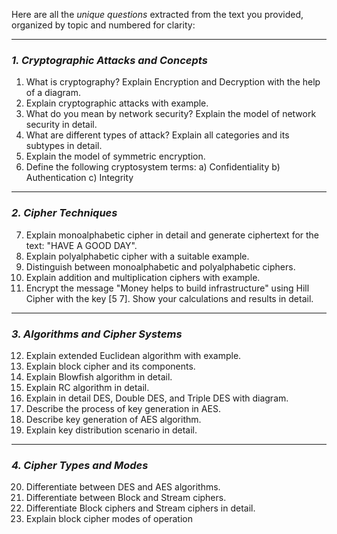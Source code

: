 Here are all the *unique questions* extracted from the text you provided, organized by topic and numbered for clarity:

---

### *1. Cryptographic Attacks and Concepts*

1. What is cryptography? Explain Encryption and Decryption with the help of a diagram.
2. Explain cryptographic attacks with example.
3. What do you mean by network security? Explain the model of network security in detail.
4. What are different types of attack? Explain all categories and its subtypes in detail.
5. Explain the model of symmetric encryption.
6. Define the following cryptosystem terms:
   a) Confidentiality
   b) Authentication
   c) Integrity

---

### *2. Cipher Techniques*

7. Explain monoalphabetic cipher in detail and generate ciphertext for the text: "HAVE A GOOD DAY".
8. Explain polyalphabetic cipher with a suitable example.
9. Distinguish between monoalphabetic and polyalphabetic ciphers.
10. Explain addition and multiplication ciphers with example.
11. Encrypt the message "Money helps to build infrastructure" using Hill Cipher with the key \[5 7]. Show your calculations and results in detail.

---

### *3. Algorithms and Cipher Systems*

12. Explain extended Euclidean algorithm with example.
13. Explain block cipher and its components.
14. Explain Blowfish algorithm in detail.
15. Explain RC algorithm in detail.
16. Explain in detail DES, Double DES, and Triple DES with diagram.
17. Describe the process of key generation in AES.
18. Describe key generation of AES algorithm.
19. Explain key distribution scenario in detail.

---

### *4. Cipher Types and Modes*

20. Differentiate between DES and AES algorithms.
21. Differentiate between Block and Stream ciphers.
22. Differentiate Block ciphers and Stream ciphers in detail.
23. Explain block cipher modes of operation